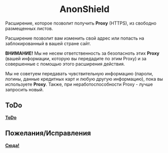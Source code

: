 <h1 align="center">AnonShield</h1> 
<p>Расширение, которое позволит получить <b>Proxy</b> (HTTPS), из свободно размещенных листов. <!--<b><a href="https://github.com/jetkai/proxy-list">Proxy List</a> и <a href="https://github.com/monosans/proxy-list">Proxy List</a></b>.</p>-->
<p>Расширение позволит вам изменить свой адрес или попасть на заблокированный в вашей стране сайт.</p>
<p><b>ВНИМАНИЕ!</b> Мы не несем ответственность за безопасноть этих <b>Proxy</b> (вашей информации, которую вы передадите по этим Proxy) и за совершенные с помощью этого расширения действия.</p>
<p>Мы не советуем передавать чувствительную информацию (пароли, логины, данные кредитных карт и любую другую информацию), пока вы используете <b>Proxy</b>. Также, при неработоспособности Proxy - лучше запросить новый.</p>

<h2>ToDo</h2>
<a href="https://github.com/Erghel/BrokeBedrock/projects/1"><b>ToDo</b></a>

<h2>Пожелания/Исправления</h2>
<a href="https://github.com/Erghel/BrokeBedrock/issues/1"><b>Сюда!</b></a>
